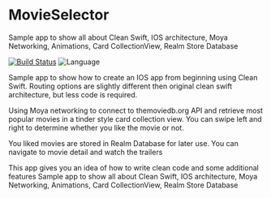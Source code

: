 # MovieSelector

Sample app to show all about Clean Swift, IOS architecture, Moya Networking, Animations, Card CollectionView, Realm Store Database

[![Build Status](https://travis-ci.org/vbicer/RealmStore.svg?branch=master)](https://travis-ci.org/vbicer/RealmStore)
![Language](https://img.shields.io/badge/languages-swift-orange.svg)

Sample app to show how to create an IOS app from beginning using Clean Swift. Routing options are slightly different then original clean swift architecture, but less code is required.

Using Moya networking to connect to themoviedb.org API and retrieve most popular movies in a tinder style card collection view. You can swipe left and right to determine whether you like the movie or not.

You liked movies are stored in Realm Database for later use. You can navigate to movie detail and watch the trailers

This app gives you an idea of how to write clean code and some additional features
Sample app to show all about Clean Swift, IOS architecture, Moya Networking, Animations, Card CollectionView, Realm Store Database 

